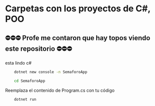 # Carpetas con los proyectos de C#, POO

## ⛔⛔⛔ Profe me contaron que hay topos viendo este repositorio ⛔⛔⛔

esta lindo c#

```bash
    dotnet new console -n SemaforoApp
```

```bash
    cd SemaforoApp
```

Reemplaza el contenido de Program.cs con tu código

```bash
    dotnet run
```
